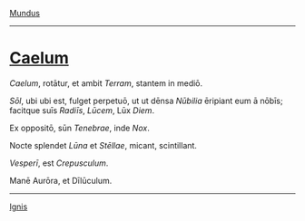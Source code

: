 [Mundus](../003-mundus/003-mundus.md)

---

# [Caelum](https://www.archive.org/stream/cu31924032499455#page/n46/mode/1up)

*Caelum*, rotātur, et ambit *Terram*, stantem in mediō.

*Sōl*, ubi ubi est, fulget perpetuō, ut ut dēnsa *Nūbilia* ēripiant eum ā nōbīs; facitque suīs *Radiīs*, *Lūcem*, Lūx *Diem*.

Ex oppositō, sūn *Tenebrae*, inde *Nox*.

Nocte splendet *Lūna* et *Stēllae*, micant, scintillant.

*Vesperī*, est *Crepusculum*.

Manē Aurōra, et Dīlūculum.

---

[Ignis](../005-ignis/005-ignis.md)
